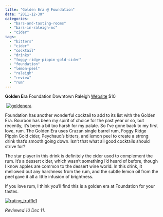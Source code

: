 ```yaml
---
title: "Golden Era @ Foundation"
date: "2011-12-30"
categories: 
  - "bars-and-tasting-rooms"
  - "bars-in-raleigh-nc"
  - "cider"
tags: 
  - "bitters"
  - "cider"
  - "cocktail"
  - "drinks"
  - "foggy-ridge-pippin-gold-cider"
  - "foundation"
  - "lemon-peel"
  - "raleigh"
  - "review"
  - "rum"
---
```


**Golden Era** Foundation Downtown Raleigh [Website](http://www.foundationnc.com/) $10

 [![](http://s3.amazonaws.com/thegourmez-wpmedia/2011/12/goldenera.jpg "goldenera")](http://s3.amazonaws.com/thegourmez-wpmedia/2011/12/goldenera.jpg)

Foundation has another wonderful cocktail to add to its list with the Golden Era. Bourbon has been my spirit of choice for the past year or so, but recently, it’s been a bit too harsh for my palate. So I’ve gone back to my first love, rum. The Golden Era uses Cruzan single barrel rum, Foggy Ridge Pippin Gold cider, Peychaud’s bitters, and lemon peel to create a strong drink that’s smooth going down. Isn’t that what all good cocktails should strive for?

The star player in this drink is definitely the cider used to complement the rum. It’s a dessert cider, which wasn’t something I’d heard of before, though I know apples are common to the dessert wine world. In this drink, it mellowed out any harshness from the rum, and the subtle lemon oil from the peel gave it all a little infusion of brightness.

If you love rum, I think you’ll find this is a golden era at Foundation for your tastes.

[![](http://s3.amazonaws.com/thegourmez-wpmedia/2009/02/rating_truffle1.gif "rating_truffle1")](http://s3.amazonaws.com/thegourmez-wpmedia/2009/02/rating_truffle1.gif)

_Reviewed 10 Dec 11._
